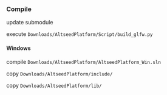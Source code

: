 ### Compile

update submodule

execute ```Downloads/AltseedPlatform/Script/build_glfw.py```

#### Windows

compile ```Downloads/AltseedPlatform/AltseedPlatform_Win.sln```

copy ```Downloads/AltseedPlatform/include/```

copy ```Downloads/AltseedPlatform/lib/```
